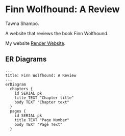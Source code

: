 # Finn Wolfhound: A Review
Tawna Shampo.

A website that reviews the book Finn Wolfhound.

My website [Render Website](https://finn-wolfhound-a-review.onrender.com).

## ER Diagrams
```mermaid
---
title: Finn Wolfhound: A Review
---
erDiagram
  chapters {
    id SERIAL pk
    title TEXT "Chapter title"
    body TEXT "Chapter text"
  }
  pages {
    id SERIAL pk
    title TEXT "Page Number"
    body TEXT "Page Text"
  }
```
